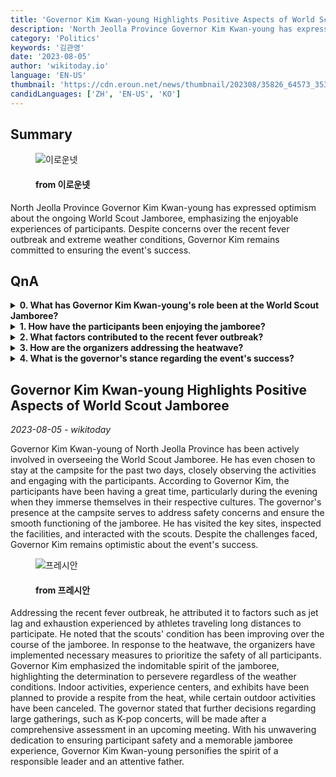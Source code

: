```yaml
---
title: 'Governor Kim Kwan-young Highlights Positive Aspects of World Scout Jamboree'
description: 'North Jeolla Province Governor Kim Kwan-young has expressed optimism about the ongoing World Scout Jamboree, emphasizing the enjoyable experiences of participants. Despite concerns over the recent fever outbreak and extreme weather conditions, Governor Kim remains committed to ensuring the event''s success.'
category: 'Politics'
keywords: '김관영'
date: '2023-08-05'
author: 'wikitoday.io'
language: 'EN-US'
thumbnail: 'https://cdn.eroun.net/news/thumbnail/202308/35826_64573_3536_v150.jpg'
candidLanguages: ['ZH', 'EN-US', 'KO']
---
```


## Summary



<figure>
    <img src="https://cdn.eroun.net/news/thumbnail/202308/35826_64573_3536_v150.jpg" alt="이로운넷" />
    <figcaption>
        <h4> from 이로운넷</h4>
    </figcaption>
</figure>


North Jeolla Province Governor Kim Kwan-young has expressed optimism about the ongoing World Scout Jamboree, emphasizing the enjoyable experiences of participants. Despite concerns over the recent fever outbreak and extreme weather conditions, Governor Kim remains committed to ensuring the event's success.


## QnA


<details>
    <summary><b>0. What has Governor Kim Kwan-young's role been at the World Scout Jamboree?</b></summary>
    Governor Kim Kwan-young has been overseeing the World Scout Jamboree and has chosen to stay at the campsite for the past two days to ensure safety and address any concerns.
</details>

<details>
    <summary><b>1. How have the participants been enjoying the jamboree?</b></summary>
    According to Governor Kim, the participants have been having a lot of fun, particularly during the evening as they engage in cultural activities.
</details>

<details>
    <summary><b>2. What factors contributed to the recent fever outbreak?</b></summary>
    Governor Kim attributed the fever outbreak to jet lag and exhaustion experienced by athletes traveling long distances to participate in the jamboree.
</details>

<details>
    <summary><b>3. How are the organizers addressing the heatwave?</b></summary>
    The organizers have implemented measures such as moving indoor activities, experience centers, and exhibits indoors, and canceling certain outdoor activities to prioritize participant safety during the heatwave.
</details>

<details>
    <summary><b>4. What is the governor's stance regarding the event's success?</b></summary>
    Governor Kim remains optimistic about the event's success and emphasized the indomitable spirit of the jamboree.
</details>



## Governor Kim Kwan-young Highlights Positive Aspects of World Scout Jamboree

_2023-08-05 - wikitoday_

Governor Kim Kwan-young of North Jeolla Province has been actively involved in overseeing the World Scout Jamboree. He has even chosen to stay at the campsite for the past two days, closely observing the activities and engaging with the participants. According to Governor Kim, the participants have been having a great time, particularly during the evening when they immerse themselves in their respective cultures. The governor's presence at the campsite serves to address safety concerns and ensure the smooth functioning of the jamboree. He has visited the key sites, inspected the facilities, and interacted with the scouts. Despite the challenges faced, Governor Kim remains optimistic about the event's success.


<figure>
    <img src="https://cdn.pressian.com/_resources/10/2023/08/04/2023080410440197244_l.png" alt="프레시안" />
    <figcaption>
        <h4> from 프레시안</h4>
    </figcaption>
</figure>


Addressing the recent fever outbreak, he attributed it to factors such as jet lag and exhaustion experienced by athletes traveling long distances to participate. He noted that the scouts' condition has been improving over the course of the jamboree. In response to the heatwave, the organizers have implemented necessary measures to prioritize the safety of all participants. Governor Kim emphasized the indomitable spirit of the jamboree, highlighting the determination to persevere regardless of the weather conditions. Indoor activities, experience centers, and exhibits have been planned to provide a respite from the heat, while certain outdoor activities have been canceled. The governor stated that further decisions regarding large gatherings, such as K-pop concerts, will be made after a comprehensive assessment in an upcoming meeting. With his unwavering dedication to ensuring participant safety and a memorable jamboree experience, Governor Kim Kwan-young personifies the spirit of a responsible leader and an attentive father.
